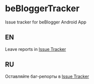 # beBloggerTracker
Issue tracker for beBlogger Android App

## EN
Leave reports in [Issue Tracker](https://github.com/beprogressive/beBloggerTracker/issues)

## RU
Оставляйте баг-репорты в [Issue Tracker](https://github.com/beprogressive/beBloggerTracker/issues)
